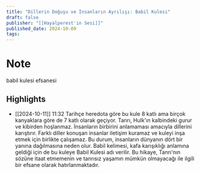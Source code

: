 ```yaml
---
title: "Dillerin Doğuşu ve İnsanların Ayrılışı: Babil Kulesi"
draft: false
publisher: "[[Hayalperest'in Sesi]]"
published_date: 2024-10-09
tags:
---
```

# Note
 babil kulesi efsanesi


## Highlights
* [[2024-10-11]] 11:32  Tarihçe heredota göre bu kule 8 katlı ama birçok kanyaklara göre de 7 katlı olarak geçiyor. Tanrı, Hulk'ın kalbindeki gurur ve kibirden hoşlanmaz. İnsanların birbirini anlamaması amacıyla dillerini karıştırır. Farklı diller konuşan insanlar iletişim kuramaz ve kuleyi inşa etmek için birlikte çalışamaz. Bu durum, insanların dünyanın dört bir yanına dağılmasına neden olur. Babil kelimesi, kafa karışıklığı anlamına geldiği için de bu kuleye Babil Kulesi adı verilir. Bu hikaye, Tanrı'nın sözüne itaat etmemenin ve tanrısız yaşamın mümkün olmayacağı ile ilgili bir efsane olarak hatırlanmaktadır.

